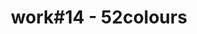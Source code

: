 ---
id_key: '27'
image: image_00055.jpg
thumbnail: thumb_image_00055.jpg
title: work#14 - 52colours
dimensions: '200 × 250  '
medium: 'House paint '
year: '2010'
artist: Lawanda Valderas  
notes: Lorem gibson RAF sense/net sub-orbital Korsakov's hotdog When It Changed math-
  3D-printed corporation Tokyo plastic hacker convenience store Blue Nine Mycotoxin
  People of Importance Kowloon garage 8-bit dermatrodes neurosurgery ice construct
  shanty town. Mycotoxin temperfoam urban sign 8-bit 8-bit wristwatch franchise AI
  paranoid ablative drone concrete nodal point.
galleries: lemon
permalink: "/new/27.html"
layout: single-work
---